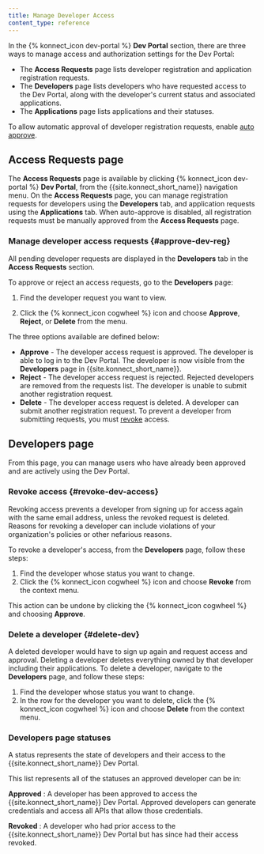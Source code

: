 ```yaml
---
title: Manage Developer Access
content_type: reference
---
```


In the {% konnect_icon dev-portal %} **Dev Portal** section, there are three ways to manage access and authorization settings for the Dev Portal: 
* The **Access Requests** page lists developer registration and application registration requests.
* The **Developers** page lists developers who have requested access to the Dev Portal, along with the developer's current status and associated applications.
* The **Applications** page lists applications and their statuses.

To allow automatic approval of developer registration requests,
enable [auto approve](/konnect/dev-portal/access-and-approval/auto-approve-devs-apps/).

## Access Requests page

The **Access Requests** page is available by clicking {% konnect_icon dev-portal %} **Dev Portal**, from the {{site.konnect_short_name}} navigation menu. On the **Access Requests** page, you can manage registration requests for developers using the **Developers** tab, and application requests using the **Applications** tab. When auto-approve is disabled, all registration requests must be manually approved from the **Access Requests** page. 

### Manage developer access requests {#approve-dev-reg}

All pending developer requests are displayed in the **Developers** tab in the **Access Requests** section.

To approve or reject an access requests, go to the **Developers** page:

1. Find the developer request you want to view.

2. Click the {% konnect_icon cogwheel %} icon and choose
   **Approve**, **Reject**, or **Delete** from the menu.

The three options available are defined below: 

* **Approve** - The developer access request is approved. The developer is able to log in to the Dev Portal. The developer is now visible from the **Developers** page in {{site.konnect_short_name}}. 
* **Reject** - The developer access request is rejected. Rejected developers are removed from the requests list. The developer is unable to submit another registration request.
* **Delete** - The developer access request is deleted. A developer can submit another registration request. To prevent a developer from submitting requests, you must [revoke](#revoke-dev-access) access.

## Developers page

From this page, you can manage users who have already been approved and are actively using the Dev Portal. 

### Revoke access {#revoke-dev-access}

Revoking access prevents a developer from signing up for access again with the same
email address, unless the revoked request is deleted. Reasons for revoking a developer can include
violations of your organization's policies or other nefarious reasons.

To revoke a developer's access, from the **Developers** page, follow these steps:

1. Find the developer whose status you want to change.
2. Click the {% konnect_icon cogwheel %} icon and choose **Revoke** from the
   context menu.

This action can be undone by clicking the {% konnect_icon cogwheel %} and choosing **Approve**.

### Delete a developer {#delete-dev}

A deleted developer would have to sign up again and request access and approval.
Deleting a developer deletes everything owned by that developer including their applications.
To delete a developer, navigate to the **Developers** page, and follow these steps: 

1. Find the developer whose status you want to change.
2. In the row for the developer you want to delete, click the {% konnect_icon cogwheel %} icon and choose **Delete** from the
   context menu.

### Developers page statuses

A status represents the state of developers and their access to the {{site.konnect_short_name}} Dev Portal.

This list represents all of the statuses an approved developer can be in:

**Approved**
: A developer has been approved to access the {{site.konnect_short_name}} Dev Portal. Approved developers
   can generate credentials and access all APIs that allow those credentials.

**Revoked**
: A developer who had prior access to the {{site.konnect_short_name}} Dev Portal but has since had
  their access revoked.
